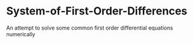 # System-of-First-Order-Differences
An attempt to solve some common first order differential equations numerically
